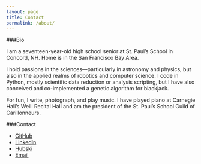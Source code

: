 ```yaml
---
layout: page
title: Contact
permalink: /about/
---
```

###Bio

I am a seventeen-year-old high school senior at St. Paul’s School in Concord, NH. Home is in the San Francisco Bay Area.

I hold passions in the sciences—particularly in astronomy and physics, but also in the applied realms of robotics and computer science. I code in Python, mostly scientific data reduction or analysis scripting, but I have also conceived and co-implemented a genetic algorithm for blackjack.

For fun, I write, photograph, and play music. I have played piano at Carnegie Hall’s Weill Recital Hall and am the president of the St. Paul’s School Guild of Carillonneurs.

###Contact

* [GitHub](https://github.com/brupoon/)
* [LinkedIn](https://www.linkedin.com/in/brunston)
* [Hubski](https://hubski.com/user?id=demure)
* [Email](mailto:brupoon@outlook.comREMOVETHESECAPS)